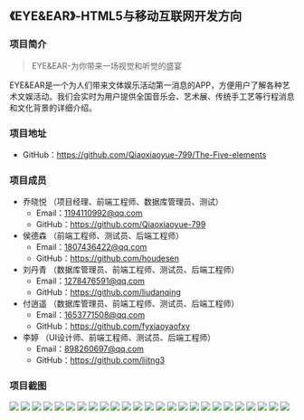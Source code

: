 ## 《EYE&EAR》-HTML5与移动互联网开发方向

### 项目简介

>EYE&EAR-为你带来一场视觉和听觉的盛宴

EYE&EAR是一个为人们带来文体娱乐活动第一消息的APP，方便用户了解各种艺术文娱活动。我们会实时为用户提供全国音乐会、艺术展、传统手工艺等行程消息和文化背景的详细介绍。

### 项目地址
  - GitHub：https://github.com/Qiaoxiaoyue-799/The-Five-elements

### 项目成员
* 乔晓悦 （项目经理、前端工程师、数据库管理员、测试）
    * Email：1194110992@qq.com
    * GitHub：https://github.com/Qiaoxiaoyue-799
* 侯德森 （前端工程师、测试员、后端工程师）
    * Email：1807436422@qq.com
    * GitHub：https://github.com/houdesen
* 刘丹青 （数据库管理员、前端工程师、测试员、后端工程师）
    * Email：1278476591@qq.com
    * GitHub：https://github.com/liudanqing
* 付逍遥 （数据库管理员、前端工程师、测试员、后端工程师）
    * Email：1653771508@qq.com
    * GitHub：https://github.com/fyxiaoyaofxy
* 李婷 （UI设计师、前端工程师、测试员、后端工程师）
    * Email：898260697@qq.com
    * GitHub：https://github.com/liitng3
    
### 项目截图

![](https://qiaoxiaoyue-799.github.io/The-Five-elements/project-images/%E6%89%B9%E6%B3%A8%202019-12-19%20162105.png)
![](https://qiaoxiaoyue-799.github.io/The-Five-elements/project-images/%E6%89%B9%E6%B3%A8%202019-12-19%20162222.png)
![](https://qiaoxiaoyue-799.github.io/The-Five-elements/project-images/%E6%89%B9%E6%B3%A8%202019-12-19%20162245.png)
![](https://qiaoxiaoyue-799.github.io/The-Five-elements/project-images/%E6%89%B9%E6%B3%A8%202019-12-19%20162307.png)
![](https://qiaoxiaoyue-799.github.io/The-Five-elements/project-images/%E6%89%B9%E6%B3%A8%202019-12-19%20162340.png)
![](https://qiaoxiaoyue-799.github.io/The-Five-elements/project-images/%E6%89%B9%E6%B3%A8%202019-12-19%20162440.png)
![](https://qiaoxiaoyue-799.github.io/The-Five-elements/project-images/%E6%89%B9%E6%B3%A8%202019-12-19%20162503.png)
![](https://qiaoxiaoyue-799.github.io/The-Five-elements/project-images/%E6%89%B9%E6%B3%A8%202019-12-19%20162526.png)
![](https://qiaoxiaoyue-799.github.io/The-Five-elements/project-images/%E6%89%B9%E6%B3%A8%202019-12-19%20162546.png)
![](https://qiaoxiaoyue-799.github.io/The-Five-elements/project-images/%E6%89%B9%E6%B3%A8%202019-12-19%20162654.png)
![](https://qiaoxiaoyue-799.github.io/The-Five-elements/project-images/%E6%89%B9%E6%B3%A8%202019-12-19%20162745.png)
![](https://qiaoxiaoyue-799.github.io/The-Five-elements/project-images/%E6%89%B9%E6%B3%A8%202019-12-19%20162843.png)
![](https://qiaoxiaoyue-799.github.io/The-Five-elements/project-images/%E6%89%B9%E6%B3%A8%202019-12-19%20162917.png)
![](https://qiaoxiaoyue-799.github.io/The-Five-elements/project-images/%E6%89%B9%E6%B3%A8%202019-12-19%20162948.png)
![](https://qiaoxiaoyue-799.github.io/The-Five-elements/project-images/%E6%89%B9%E6%B3%A8%202019-12-19%20163013.png)
![](https://qiaoxiaoyue-799.github.io/The-Five-elements/project-images/%E6%89%B9%E6%B3%A8%202019-12-19%20163033.png)
![](https://qiaoxiaoyue-799.github.io/The-Five-elements/project-images/%E6%89%B9%E6%B3%A8%202019-12-19%20163102.png)
![](https://qiaoxiaoyue-799.github.io/The-Five-elements/project-images/%E6%89%B9%E6%B3%A8%202019-12-19%20163132.png)
![](https://qiaoxiaoyue-799.github.io/The-Five-elements/project-images/%E6%89%B9%E6%B3%A8%202019-12-19%20163202.png)
![](https://qiaoxiaoyue-799.github.io/The-Five-elements/project-images/%E6%89%B9%E6%B3%A8%202019-12-19%20163421.png)
![](https://qiaoxiaoyue-799.github.io/The-Five-elements/project-images/%E6%89%B9%E6%B3%A8%202019-12-19%20163445.png)
![](https://qiaoxiaoyue-799.github.io/The-Five-elements/project-images/%E6%89%B9%E6%B3%A8%202019-12-19%20163513.png)
![](https://qiaoxiaoyue-799.github.io/The-Five-elements/project-images/%E6%89%B9%E6%B3%A8%202019-12-19%20163537.png)
![](https://qiaoxiaoyue-799.github.io/The-Five-elements/project-images/%E6%89%B9%E6%B3%A8%202019-12-19%20163557.png)
![](https://qiaoxiaoyue-799.github.io/The-Five-elements/project-images/%E6%89%B9%E6%B3%A8%202019-12-19%20163619.png)
